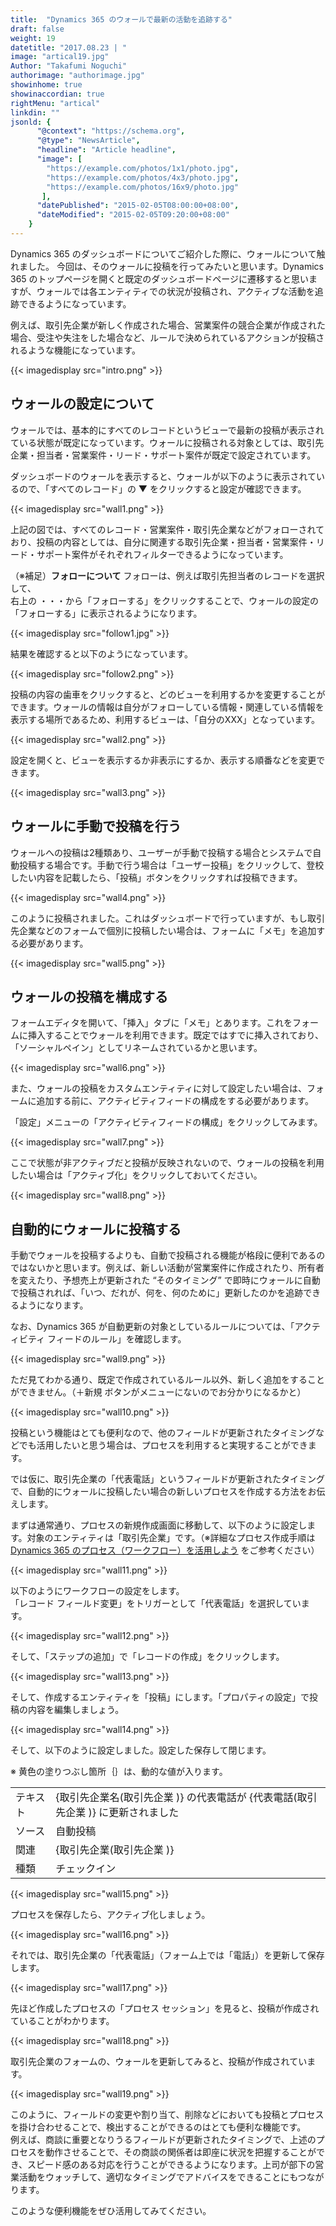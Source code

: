```yaml
---
title:  "Dynamics 365 のウォールで最新の活動を追跡する"
draft: false
weight: 19
datetitle: "2017.08.23 | "
image: "artical19.jpg"
Author: "Takafumi Noguchi"
authorimage: "authorimage.jpg"
showinhome: true
showinaccordian: true
rightMenu: "artical"
linkdin: ""
jsonld: {
      "@context": "https://schema.org",
      "@type": "NewsArticle",
      "headline": "Article headline",
      "image": [
        "https://example.com/photos/1x1/photo.jpg",
        "https://example.com/photos/4x3/photo.jpg",
        "https://example.com/photos/16x9/photo.jpg"
       ],
      "datePublished": "2015-02-05T08:00:00+08:00",
      "dateModified": "2015-02-05T09:20:00+08:00"
    }
---
```

<!-- Intro  -->
Dynamics 365 のダッシュボードについてご紹介した際に、ウォールについて触れました。
今回は、そのウォールに投稿を行ってみたいと思います。Dynamics 365 のトップページを開くと既定のダッシュボードページに遷移すると思いますが、ウォールでは各エンティティでの状況が投稿され、アクティブな活動を追跡できるようになっています。

例えば、取引先企業が新しく作成された場合、営業案件の競合企業が作成された場合、受注や失注をした場合など、ルールで決められているアクションが投稿されるような機能になっています。
<!-- Image= intro.png -->
{{< imagedisplay src="intro.png" >}}


## ウォールの設定について
ウォールでは、基本的にすべてのレコードというビューで最新の投稿が表示されている状態が既定になっています。ウォールに投稿される対象としては、取引先企業・担当者・営業案件・リード・サポート案件が既定で設定されています。

ダッシュボードのウォールを表示すると、ウォールが以下のように表示されているので、「すべてのレコード」の ▼ をクリックすると設定が確認できます。
<!-- Image= wall1.png -->
{{< imagedisplay src="wall1.png" >}}

上記の図では、すべてのレコード・営業案件・取引先企業などがフォローされており、投稿の内容としては、自分に関連する取引先企業・担当者・営業案件・リード・サポート案件がそれぞれフィルターできるようになっています。

（※補足）**フォローについて**
  フォローは、例えば取引先担当者のレコードを選択して、     
 右上の ・・・から「フォローする」をクリックすることで、ウォールの設定の「フォローする」に表示されるようになります。
 <!-- Image= follow1.jpg -->
{{< imagedisplay src="follow1.jpg" >}}

 結果を確認すると以下のようになっています。
 <!-- Image= follow2.png -->
{{< imagedisplay src="follow2.png" >}}

 投稿の内容の歯車をクリックすると、どのビューを利用するかを変更することができます。ウォールの情報は自分がフォローしている情報・関連している情報を表示する場所であるため、利用するビューは、「自分のXXX」となっています。
 <!-- Image= wall2.png -->
{{< imagedisplay src="wall2.png" >}}

 設定を開くと、ビューを表示するか非表示にするか、表示する順番などを変更できます。
 <!-- Image= wall3.png -->
{{< imagedisplay src="wall3.png" >}}

 ## ウォールに手動で投稿を行う
 ウォールへの投稿は2種類あり、ユーザーが手動で投稿する場合とシステムで自動投稿する場合です。手動で行う場合は「ユーザー投稿」をクリックして、登校したい内容を記載したら、「投稿」ボタンをクリックすれば投稿できます。
 <!-- Image= wall4.png -->
{{< imagedisplay src="wall4.png" >}}

 このように投稿されました。これはダッシュボードで行っていますが、もし取引先企業などのフォームで個別に投稿したい場合は、フォームに「メモ」を追加する必要があります。
 <!-- Image= wall5.png -->
{{< imagedisplay src="wall5.png" >}}

 ## ウォールの投稿を構成する
 
 フォームエディタを開いて、「挿入」タブに「メモ」とあります。これをフォームに挿入することでウォールを利用できます。既定ではすでに挿入されており、「ソーシャルペイン」としてリネームされているかと思います。
 <!-- Image= wall6.png -->
{{< imagedisplay src="wall6.png" >}}

 また、ウォールの投稿をカスタムエンティティに対して設定したい場合は、フォームに追加する前に、アクティビティフィードの構成をする必要があります。

「設定」メニューの「アクティビティフィードの構成」をクリックしてみます。
 <!-- Image= wall7.png -->
{{< imagedisplay src="wall7.png" >}}

ここで状態が非アクティブだと投稿が反映されないので、ウォールの投稿を利用したい場合は「アクティブ化」をクリックしておいてください。
 <!-- Image= wall8.png -->
{{< imagedisplay src="wall8.png" >}}

 ## 自動的にウォールに投稿する
 手動でウォールを投稿するよりも、自動で投稿される機能が格段に便利であるのではないかと思います。例えば、新しい活動が営業案件に作成されたり、所有者を変えたり、予想売上が更新された “そのタイミング” で即時にウォールに自動で投稿されれば、「いつ、だれが、何を、何のために」更新したのかを追跡できるようになります。

なお、Dynamics 365 が自動更新の対象としているルールについては、「アクティビティ フィードのルール」を確認します。
<!-- Image= wall9.png -->
{{< imagedisplay src="wall9.png" >}}

ただ見てわかる通り、既定で作成されているルール以外、新しく追加をすることができません。（＋新規 ボタンがメニューにないのでお分かりになるかと）
<!-- Image= wall10.png -->
{{< imagedisplay src="wall10.png" >}}

投稿という機能はとても便利なので、他のフィールドが更新されたタイミングなどでも活用したいと思う場合は、プロセスを利用すると実現することができます。

では仮に、取引先企業の「代表電話」というフィールドが更新されたタイミングで、自動的にウォールに投稿したい場合の新しいプロセスを作成する方法をお伝えします。

 

まずは通常通り、プロセスの新規作成画面に移動して、以下のように設定します。対象のエンティティは「取引先企業」です。（※詳細なプロセス作成手順は [Dynamics 365 のプロセス（ワークフロー）を活用しよう](#)  をご参考ください）
<!-- Image= wall11.png -->
{{< imagedisplay src="wall11.png" >}}

以下のようにワークフローの設定をします。    
「レコード フィールド変更」をトリガーとして「代表電話」を選択しています。
<!-- Image= wall12.png -->
{{< imagedisplay src="wall12.png" >}}

そして、「ステップの追加」で「レコードの作成」をクリックします。
<!-- Image= wall13.png -->
{{< imagedisplay src="wall13.png" >}}

そして、作成するエンティティを「投稿」にします。「プロパティの設定」で投稿の内容を編集しましょう。
<!-- Image= wall14.png -->
{{< imagedisplay src="wall14.png" >}}

そして、以下のように設定しました。設定した保存して閉じます。

※ 黄色の塗りつぶし箇所｛｝は、動的な値が入ります。

|       |  |
| ----------- | ----------- |
| テキスト      | {取引先企業名(取引先企業 )} の代表電話が {代表電話(取引先企業 )}  に更新されました       |
| ソース   | 自動投稿        |
| 関連   | {取引先企業(取引先企業 )}        |
| 種類   | チェックイン        |

<!-- Image= wall15.png -->
{{< imagedisplay src="wall15.png" >}}

プロセスを保存したら、アクティブ化しましょう。
<!-- Image= wall16.png -->
{{< imagedisplay src="wall16.png" >}}

それでは、取引先企業の「代表電話」（フォーム上では「電話」）を更新して保存します。
<!-- Image= wall17.png -->
{{< imagedisplay src="wall17.png" >}}

先ほど作成したプロセスの「プロセス セッション」を見ると、投稿が作成されていることがわかります。

 <!-- Image= wall18.png -->
{{< imagedisplay src="wall18.png" >}}

 取引先企業のフォームの、ウォールを更新してみると、投稿が作成されています。
 <!-- Image= wall19.png -->
{{< imagedisplay src="wall19.png" >}}

 このように、フィールドの変更や割り当て、削除などにおいても投稿とプロセスを掛け合わせることで、検出することができるのはとても便利な機能です。    
例えば、商談に重要となりうるフィールドが更新されたタイミングで、上述のプロセスを動作させることで、その商談の関係者は即座に状況を把握することができ、スピード感のある対応を行うことができるようになります。上司が部下の営業活動をウォッチして、適切なタイミングでアドバイスをできることにもつながります。

 

このような便利機能をぜひ活用してみてください。